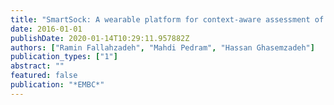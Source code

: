 ```yaml
---
title: "SmartSock: A wearable platform for context-aware assessment of ankle edema"
date: 2016-01-01
publishDate: 2020-01-14T10:29:11.957882Z
authors: ["Ramin Fallahzadeh", "Mahdi Pedram", "Hassan Ghasemzadeh"]
publication_types: ["1"]
abstract: ""
featured: false
publication: "*EMBC*"
---
```


